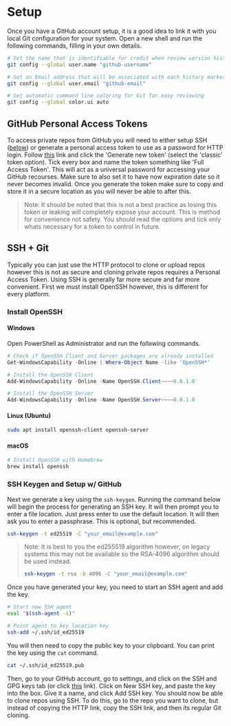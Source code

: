 # Setup

Once you have a GitHub account setup, it is a good idea to link it with you local Git configuration for your system. Open a new shell and run the following commands, filling in your own details.

```sh
# Set the name that is identifiable for credit when review version history
git config --global user.name "github-username"

# Set an Email address that will be associated with each history marker
git config --global user.email "github-email"

# Set automatic command line coloring for Git for easy reviewing
git config --global color.ui auto
```

## GitHub Personal Access Tokens

To access private repos from GitHub you will need to either setup SSH ([below](#ssh--git)) or generate a personal access token to use as a password for HTTP login. Follow [this](https://github.com/settings/tokens) link and click the 'Generate new token' (select the 'classic' token option). Tick every box and name the token something like 'Full Access Token'. This will act as a universal password for accessing your GitHub recourses. Make sure to also set it to have now expiration date so it never becomes invalid. Once you generate the token make sure to copy and store it in a secure location as you will never be able to after this.

> Note: It should be noted that this is not a best practice as losing this token or leaking will completely expose your account. This is method for convenience not safety. You should read the options and tick only whats necessary for a token to control in future.

## SSH + Git

Typically you can just use the HTTP protocol to clone or upload repos however this is not as secure and cloning private repos requires a Personal Access Token. Using SSH is generally far more secure and far more convenient. First we must install OpenSSH however, this is different for every platform.

### Install OpenSSH

#### Windows

Open PowerShell as Administrator and run the following commands.

```powershell
# Check if OpenSSH Client and Server packages are already installed
Get-WindowsCapability -Online | Where-Object Name -like 'OpenSSH*'

# Install the OpenSSH Client
Add-WindowsCapability -Online -Name OpenSSH.Client~~~~0.0.1.0

# Install the OpenSSH Server
Add-WindowsCapability -Online -Name OpenSSH.Server~~~~0.0.1.0
```

#### Linux (Ubuntu)

```sh
sudo apt install openssh-client openssh-server
```

#### macOS

```sh
# Install OpenSSH with Homebrew
brew install openssh
```

### SSH Keygen and Setup w/ GitHub

Next we generate a key using the `ssh-keygen`. Running the command below will begin the process for generating an SSH key. It will then prompt you to enter a file location. Just press enter to use the default location. It will then ask you to enter a passphrase. This is optional, but recommended.

```sh
ssh-keygen -t ed25519 -C "your_email@example.com"
```

> Note: It is best to you the ed255519 algorithm however, on legacy systems this may not be available so the RSA-4096 algorithm should be used instead.
>
> ```sh
> ssh-keygen -t rsa -b 4096 -C "your_email@example.com"
> ```

Once you have generated your key, you need to start an SSH agent and add the key.

```sh
# Start new SSH agent
eval "$(ssh-agent -s)"

# Point agent to key location key
ssh-add ~/.ssh/id_ed25519
```

You will then need to copy the public key to your clipboard. You can print the key using the `cat` command.

```sh
cat ~/.ssh/id_ed25519.pub
```

Then, go to your GitHub account, go to settings, and click on the SSH and GPG keys tab (or click [this](https://github.com/settings/keys) link). Click on New SSH key, and paste the key into the box. Give it a name, and click Add SSH key. You should now be able to clone repos using SSH. To do this, go to the repo you want to clone, but instead of copying the HTTP link, copy the SSH link, and then its regular Git cloning.
